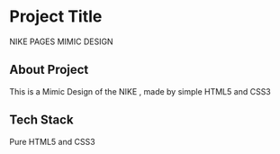 # Project Title

NIKE PAGES MIMIC DESIGN


## About Project
This is a Mimic Design of the NIKE , made by simple HTML5 and CSS3



## Tech Stack

 Pure HTML5 and CSS3
